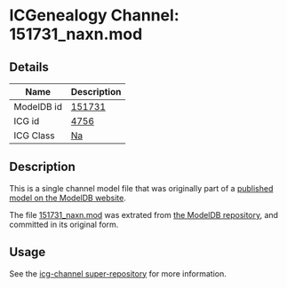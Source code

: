 # ICGenealogy Channel: 151731\_naxn.mod

## Details

Name | Description
---- | -----------
ModelDB id | [151731](http://senselab.med.yale.edu/ModelDB/ShowModel.cshtml?model=151731)
ICG id | [4756](http://icg.neurotheory.ox.ac.uk/channels/2/4756)
ICG Class | [Na](http://icg.neurotheory.ox.ac.uk/channels/2)

## Description

This is a single channel model file that was originally part of a [published model on the ModelDB website](http://senselab.med.yale.edu/mModelDB/ShowModel.cshtml?model=151731).

The file [151731\_naxn.mod](151731_naxn.mod) was extrated from [the ModelDB repository](http://senselab.med.yale.edu/ModelDB/ShowModel.cshtml?model=151731), and committed in its original form.

## Usage

See the [icg-channel super-repository](https://github.com/icgenealogy/icg-channels) for more information.